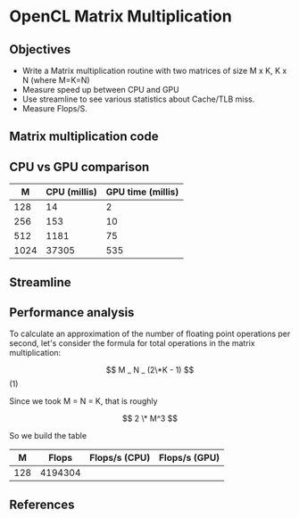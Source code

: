# OpenCL Matrix Multiplication

## Objectives

* Write a Matrix multiplication routine with two matrices of size M x K, K x N (where M=K=N)
* Measure speed up between CPU and GPU
* Use streamline to see various statistics about Cache/TLB miss.
* Measure Flops/S.

## Matrix multiplication code

## CPU vs GPU comparison

| M    | CPU (millis) | GPU time (millis) |
| ---- | ------------ | ----------------- |
| 128  | 14           | 2                 |
| 256  | 153          | 10                |
| 512  | 1181         | 75                |
| 1024 | 37305        | 535               |

## Streamline

## Performance analysis

To calculate an approximation of the number of floating point operations per second, let's consider the formula for total operations in the matrix multiplication:

$$ M _ N _ (2\*K - 1) $$ (1)

Since we took M = N = K, that is roughly

$$ 2 \* M^3 $$

So we build the table

| M   | Flops   | Flops/s (CPU) | Flops/s (GPU) |
| --- | ------- | ------------- | ------------- |
| 128 | 4194304 |

## References
